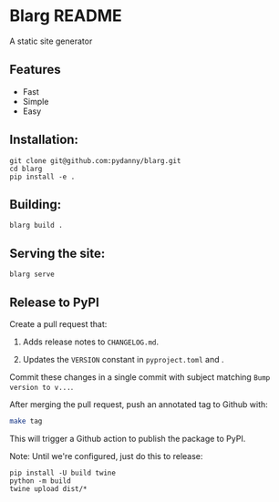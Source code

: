 # Blarg README

A static site generator

## Features

- Fast
- Simple
- Easy

## Installation:

```
git clone git@github.com:pydanny/blarg.git
cd blarg
pip install -e .
```

## Building:

```
blarg build .
```


## Serving the site:

```
blarg serve
```

## Release to PyPI

Create a pull request that:

1. Adds release notes to `CHANGELOG.md`.

2. Updates the `VERSION` constant in `pyproject.toml` and .

Commit these changes in a single commit with subject matching
`Bump version to v...`.

After merging the pull request, push an annotated tag to Github with:

```sh
make tag
```

This will trigger a Github action to publish the package to PyPI.

Note: Until we're configured, just do this to release:

```
pip install -U build twine
python -m build
twine upload dist/*
```
